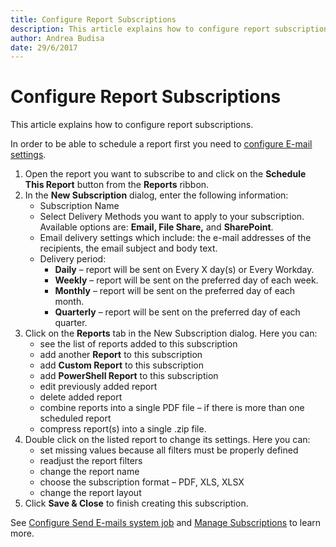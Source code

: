 ```yaml
---
title: Configure Report Subscriptions
description: This article explains how to configure report subscriptions in SysKit Monitor.
author: Andrea Budisa
date: 29/6/2017
---
```


# Configure Report Subscriptions

This article explains how to configure report subscriptions.

In order to be able to schedule a report first you need to [configure E-mail settings](../../get-to-know-syskit-monitor/backstage-screen/configuration/options.md#send-e-mails).

1. Open the report you want to subscribe to and click on the **Schedule This Report** button from the **Reports** ribbon.
2. In the **New Subscription** dialog, enter the following information:
   * Subscription Name
   * Select Delivery Methods you want to apply to your subscription. Available options are: **Email, File Share,** and **SharePoint**.
   * Email delivery settings which include: the e-mail addresses of the recipients, the email subject and body text.
   * Delivery period:
     * **Daily** – report will be sent on Every X day\(s\) or Every Workday.
     * **Weekly** – report will be sent on the preferred day of each week.
     * **Monthly** – report will be sent on the preferred day of each month.
     * **Quarterly** – report will be sent on the preferred day of each quarter.
3. Click on the **Reports** tab in the New Subscription dialog. Here you can:
   * see the list of reports added to this subscription
   * add another **Report** to this subscription
   * add **Custom Report** to this subscription
   * add **PowerShell Report** to this subscription
   * edit previously added report
   * delete added report
   * combine reports into a single PDF file – if there is more than one scheduled report
   * compress report\(s\) into a single .zip file.
4. Double click on the listed report to change its settings. Here you can:
   * set missing values because all filters must be properly defined
   * readjust the report filters
   * change the report name
   * choose the subscription format – PDF, XLS, XLSX
   * change the report layout
5. Click **Save & Close** to finish creating this subscription.

See [Configure Send E-mails system job](../../get-to-know-syskit-monitor/backstage-screen/configuration/options.md#send-e-mails) and [Manage Subscriptions](../../get-to-know-syskit-monitor/backstage-screen/manage-data-gathering.md#manage-subscriptions) to learn more.

